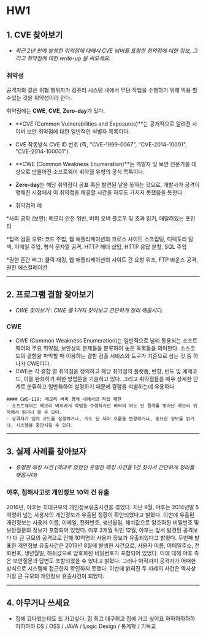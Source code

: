 # HW1

## 1. CVE 찾아보기 
  - *최근 2년 안에 발생한 취약점에 대해서 CVE 넘버를 포함한 취약점에 대한 정보, 그리고 취약점에 대한 write-up 을 써오세요.*
  
  ### 취약성
   공격자와 같은 위협 행위자가 컴퓨터 시스템 내에서 무단 작업을 수행하기 위해 악용 할 수있는 것을 취약성이라 한다.

  취약점에는 **CWE**, **CVE**, **Zero-day**가 있다. 

  * **CVE (Common Vulnerabilities and Exposures)**는 공개적으로 알려진 사이버 보안 취약점에 대한 일반적인 식별자 목록이다.
   - CVE 작동방식 
   CVE ID 번호 (즉, "CVE-1999-0067", "CVE-2014-10001", "CVE-2014-100001").

  * **CWE (Common Weakness Enumeration)**는 개발자 및 보안 전문가를 대상으로 만들어진 소프트웨어 취약점 유형의 공식 목록이다. 

  * **Zero-day**는 해당 취약점이 공표 혹은 발견된 날을 뜻하는 것으로, 개발사가 공격이 행해진 시점에서 이 취약점을 해결할 시간을 하루도 가지지 못했음을 뜻한다.  

  * 취약점의 예

  *사회 공학 (보안): 메모리 안전 위반, 버퍼 오버 플로우 및 초과 읽기, 매달려있는 포인터

  *입력 검증 오류: 코드 주입, 웹 애플리케이션의 크로스 사이트 스크립팅, 디렉토리 탐색, 이메일 주입, 형식 문자열 공격, HTTP 헤더 삽입, HTTP 응답 분할, SQL 주입

  *권한 혼란 버그: 클릭 재킹, 웹 애플리케이션의 사이트 간 요청 위조, FTP 바운스 공격, 권한 에스컬레이션


---  

## 2. 프로그램 결함 찾아보기
  - *CWE 찾아보기 : CWE 를 1가지 찾아보고 간단하게 정리 해옵시다.*

  ### CWE
   - CWE (Common Weakness Enumeration)는  일반적으로 널리 통용되는 소프트웨어의 주요 취약점, 보안상의 문제들을 분류하여 놓은 목록들을 의미한다. 소스코드의 결함을 파악할 때 이용하는 결함 검출 서비스와 도구가 기준으로 삼는 것 중 하나가 CWE이다. 
   - CWE는 각 결함 별 취약점을 정의하고 해당 취약점의 플랫폼, 반향, 빈도 및 예제코드, 이를 완화하기 위한 방법론을 기술하고 있다. 그리고 취약점들을 매우 상세한 단계로 분류하고 일반화하여 설명하기 때문에 결함을 식별하는데 유용하다.

    #### CWE-119: 메모리 버퍼 경계 내에서의 작업 제한
    - 소프트웨어는 메모리 버퍼에서 작업을 수행하지만 버퍼의 의도 된 경계를 벗어난 메모리 위치에서 읽거나 쓸 수 있다.
    - 공격자가 임의 코드를 실행하거나, 의도 된 제어 흐름을 변경하거나, 중요한 정보를 읽거나, 시스템을 중단시킬 수 있다. 
    

---

## 3. 실제 사례를 찾아보자
  - *유명한 해킹 사건 (역대로 있었던 유명한 해킹 사건을 1건 찾아서 간단하게 정리를 해옵시다)*

  ### 야후, 침해사고로 개인정보 10억 건 유출
  2016년, 야후는 최대규모의 개인정보유출사건을 겪었다. 지난 9월, 야후는 2014년말 5억명이 넘는 사용자의 개인정보가 유출된 정황이 확인되었다고 밝혔다. 이번에 유출된 개인정보는 사용자 이름, 이메일, 전화번호, 생년월일, 해쉬값으로 암호화된 비밀번호 및 보안질문의 정보가 포함되어 있었다. 이후 3개월 뒤인 12월, 야후는 앞서 발견된 공격보다 더 큰 규모의 공격으로 인해 10억명의 사용자 정보가 유출되었다고 밝혔다. 
  두번째 발표한 개인정보 유출사건은 2013년 8월에 발생한 사건으로, 사용자 이름, 이메일주소, 전화번호, 생년월일, 해쉬값으로 암호화된 비밀번호가 포함되어 있었다. 이에 대해 야휴 측은 보안질문과 답변도 포함되었을 수 있다고 밝혔다. 그러나 아직까지 공격자가 어떠한 방식으로 시스템에 접근한지 확인하지 못했다. 이번에 밝혀진 두 차례의 사건은 역사상 가장 큰 규모의 개인정보 유출사건이 되었다.  


---

## 4. 아무거나 쓰세요
  - 집에 갔다왔는데도 또 가고싶다. 집 최고 대구최고 집에 가고 싶어요 하하하하하하하하하하
  DS / OSS / JAVA / Logic Design / 통계학 / 기독교
